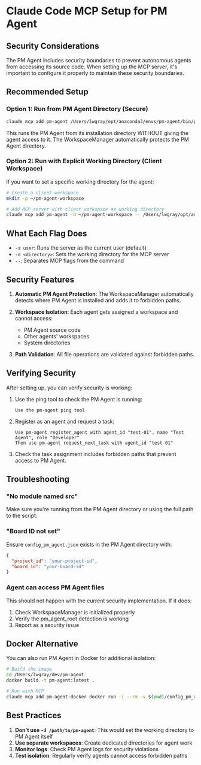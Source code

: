 # Claude Code MCP Setup for PM Agent

## Security Considerations

The PM Agent includes security boundaries to prevent autonomous agents from accessing its source code. When setting up the MCP server, it's important to configure it properly to maintain these security boundaries.

## Recommended Setup

### Option 1: Run from PM Agent Directory (Secure)

```bash
claude mcp add pm-agent /Users/lwgray/opt/anaconda3/envs/pm-agent/bin/python -m src.pm_agent_mvp_fixed
```

This runs the PM Agent from its installation directory WITHOUT giving the agent access to it. The WorkspaceManager automatically protects the PM Agent directory.

### Option 2: Run with Explicit Working Directory (Client Workspace)

If you want to set a specific working directory for the agent:

```bash
# Create a client workspace
mkdir -p ~/pm-agent-workspace

# Add MCP server with client workspace as working directory
claude mcp add pm-agent -d ~/pm-agent-workspace -- /Users/lwgray/opt/anaconda3/envs/pm-agent/bin/python /Users/lwgray/dev/pm-agent/src/pm_agent_mvp_fixed.py
```

## What Each Flag Does

- `-s user`: Runs the server as the current user (default)
- `-d <directory>`: Sets the working directory for the MCP server
- `--`: Separates MCP flags from the command

## Security Features

1. **Automatic PM Agent Protection**: The WorkspaceManager automatically detects where PM Agent is installed and adds it to forbidden paths.

2. **Workspace Isolation**: Each agent gets assigned a workspace and cannot access:
   - PM Agent source code
   - Other agents' workspaces
   - System directories

3. **Path Validation**: All file operations are validated against forbidden paths.

## Verifying Security

After setting up, you can verify security is working:

1. Use the ping tool to check the PM Agent is running:
   ```
   Use the pm-agent ping tool
   ```

2. Register as an agent and request a task:
   ```
   Use pm-agent register_agent with agent_id "test-01", name "Test Agent", role "Developer"
   Then use pm-agent request_next_task with agent_id "test-01"
   ```

3. Check the task assignment includes forbidden paths that prevent access to PM Agent.

## Troubleshooting

### "No module named src"
Make sure you're running from the PM Agent directory or using the full path to the script.

### "Board ID not set"
Ensure `config_pm_agent.json` exists in the PM Agent directory with:
```json
{
  "project_id": "your-project-id",
  "board_id": "your-board-id"
}
```

### Agent can access PM Agent files
This should not happen with the current security implementation. If it does:
1. Check WorkspaceManager is initialized properly
2. Verify the pm_agent_root detection is working
3. Report as a security issue

## Docker Alternative

You can also run PM Agent in Docker for additional isolation:

```bash
# Build the image
cd /Users/lwgray/dev/pm-agent
docker build -t pm-agent:latest .

# Run with MCP
claude mcp add pm-agent-docker docker run -i --rm -v $(pwd)/config_pm_agent.json:/app/config_pm_agent.json pm-agent:latest
```

## Best Practices

1. **Don't use `-d /path/to/pm-agent`**: This would set the working directory to PM Agent itself
2. **Use separate workspaces**: Create dedicated directories for agent work
3. **Monitor logs**: Check PM Agent logs for security violations
4. **Test isolation**: Regularly verify agents cannot access forbidden paths